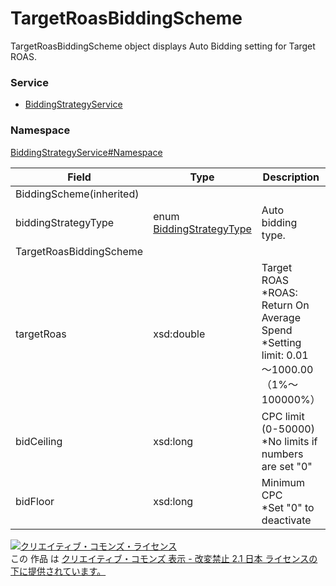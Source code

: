 # TargetRoasBiddingScheme
TargetRoasBiddingScheme object displays Auto Bidding setting for Target ROAS. 

### Service
+ [BiddingStrategyService](../../services/BiddingStrategyService.md)

### Namespace
[BiddingStrategyService#Namespace](../../services/BiddingStrategyService.md#namespace)

| Field | Type | Description | ADD | SET | REMOVE | 
|---|---|---|---|---|---|
| BiddingScheme(inherited)||||||
| biddingStrategyType| enum <a href="BiddingStrategyType.md">BiddingStrategyType</a>| Auto bidding type.| Req| Req<br>                        (notupdatable)| ─ |
| TargetRoasBiddingScheme||||||
| targetRoas| xsd:double| Target ROAS<br>*ROAS: Return On Average Spend<br>*Setting limit: 0.01 〜1000.00（1%〜100000%）| Req| Opt<br>                        (updatable)| ─ |
| bidCeiling| xsd:long| CPC limit (0-50000)<br>*No limits if numbers are set "0"| Opt| Opt<br>                        (updatable)| ─ |
| bidFloor| xsd:long| Minimum CPC<br>*Set "0" to deactivate| Opt| Opt<br>                        (updatable)| ─ |

<a rel="license" href="http://creativecommons.org/licenses/by-nd/2.1/jp/"><img alt="クリエイティブ・コモンズ・ライセンス" style="border-width:0" src="https://i.creativecommons.org/l/by-nd/2.1/jp/88x31.png" /></a><br />この 作品 は <a rel="license" href="http://creativecommons.org/licenses/by-nd/2.1/jp/">クリエイティブ・コモンズ 表示 - 改変禁止 2.1 日本 ライセンスの下に提供されています。</a>
